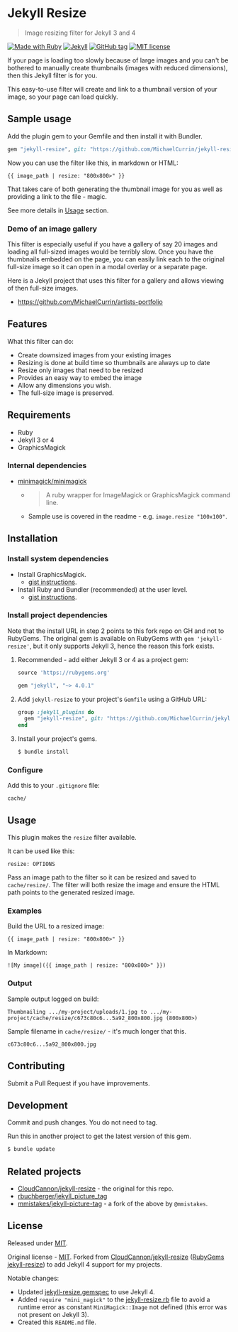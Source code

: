 # Jekyll Resize
> Image resizing filter for Jekyll 3 and 4

[![Made with Ruby](https://img.shields.io/badge/Ruby-2.x-blue.svg?logo=ruby)](https://ruby-lang.org)
[![Jekyll](https://img.shields.io/badge/jekyll->=3.3,_4.x-blue.svg?logo=jekyll)](https://jekyllrb.com)
[![GitHub tag](https://img.shields.io/github/tag/MichaelCurrin/jekyll-resize)](https://github.com/MichaelCurrin/jekyll-resize/tags/)
[![MIT license](https://img.shields.io/badge/License-MIT-blue.svg)](https://github.com/MichaelCurrin/jekyll-resize/blob/master/LICENSE)

If your page is loading too slowly because of large images and you can't be bothered to manually create thumbnails (images with reduced dimensions), then this Jekyll filter is for you.

This easy-to-use filter will create and link to a thumbnail version of your image, so your page can load quickly.


## Sample usage

Add the plugin gem to your Gemfile and then install it with Bundler.

```ruby
gem "jekyll-resize", git: "https://github.com/MichaelCurrin/jekyll-resize"
```

Now you can use the filter like this, in markdown or HTML:

```liquid
{{ image_path | resize: "800x800>" }}
```

That takes care of both generating the thumbnail image for you as well as providing a link to the file - magic.

See more details in [Usage](#usage) section.


### Demo of an image gallery

This filter is especially useful if you have a gallery of say 20 images and loading all full-sized images would be terribly slow. 
Once you have the thumbnails embedded on the page, you can easily link each to the original full-size image so it can open in a modal overlay or a separate page. 

Here is a Jekyll project that uses this filter for a gallery and allows viewing of then full-size images.

- https://github.com/MichaelCurrin/artists-portfolio


## Features

What this filter can do:

- Create downsized images from your existing images
- Resizing is done at build time so thumbnails are always up to date
- Resize only images that need to be resized
- Provides an easy way to embed the image 
- Allow any dimensions you wish.
- The full-size image is preserved.


## Requirements

- Ruby
- Jekyll 3 or 4
- GraphicsMagick

### Internal dependencies

- [minimagick/minimagick](https://github.com/minimagick/minimagick)
    - > A ruby wrapper for ImageMagick or GraphicsMagick command line.
    - Sample use is covered in the readme - e.g. `image.resize "100x100"`.


## Installation

### Install system dependencies

- Install GraphicsMagick.
    - [gist instructions](https://gist.github.com/MichaelCurrin/32b88b2c70c59832c922bcf03bdc08c3).
- Install Ruby and Bundler (recommended) at the user level.
    - [gist instructions](https://gist.github.com/MichaelCurrin/3af38fca4e2903cdedfb8402c18b2936).

### Install project dependencies

Note that the install URL in step 2 points to this fork repo on GH and not to RubyGems. The original gem is available on RubyGems with `gem 'jekyll-resize'`, but it only supports Jekyll 3, hence the reason this fork exists.

1. Recommended - add either Jekyll 3 or 4 as a project gem:
    ```ruby
    source 'https://rubygems.org'

    gem "jekyll", "~> 4.0.1"
    ```
1. Add `jekyll-resize` to your project's `Gemfile` using a GitHub URL:
    ```ruby
    group :jekyll_plugins do
      gem "jekyll-resize", git: "https://github.com/MichaelCurrin/jekyll-resize"
    end
    ```
1. Install your project's gems.
    ```sh
    $ bundle install
    ```

### Configure

Add this to your `.gitignore` file:

```
cache/
```


## Usage

This plugin makes the `resize` filter available.

It can be used like this:

```
resize: OPTIONS
```

Pass an image path to the filter so it can be resized and saved to `cache/resize/`. The filter will both resize the image and ensure the HTML path points to the generated resized image. 

### Examples

Build the URL to a resized image:

```liquid
{{ image_path | resize: "800x800>" }}
```

In Markdown:

```liquid
![My image]({{ image_path | resize: "800x800>" }})
```

### Output

Sample output logged on build:

```
Thumbnailing .../my-project/uploads/1.jpg to .../my-project/cache/resize/c673c80c6...5a92_800x800.jpg (800x800>)
```

Sample filename in `cache/resize/` - it's much longer that this.

```
c673c80c6...5a92_800x800.jpg
```


## Contributing

Submit a Pull Request if you have improvements.


## Development

Commit and push changes. You do not need to tag.

Run this in another project to get the latest version of this gem.

```sh
$ bundle update
```


## Related projects 

- [CloudCannon/jekyll-resize](https://github.com/CloudCannon/jekyll-resize) - the original for this repo.
- [rbuchberger/jekyll_picture_tag](https://github.com/rbuchberger/jekyll_picture_tag)
- [mmistakes/jekyll-picture-tag](https://github.com/mmistakes/jekyll-picture-tag) - a fork of the above by `@mmistakes`.


## License

Released under [MIT](/LICENSE).

Original license - [MIT](/LICENSE-source). Forked from [CloudCannon/jekyll-resize](https://github.com/CloudCannon/jekyll-resize) ([RubyGems jekyll-resize](https://rubygems.org/gems/jekyll-resize)) to add Jekyll 4 support for my projects.

Notable changes:

- Updated [jekyll-resize.gemspec](/jekyll-resize.gemspec) to use Jekyll 4.
- Added `require "mini_magick"` to the [jekyll-resize.rb](/lib/jekyll-resize.rb) file to avoid a runtime error as constant `MiniMagick::Image` not defined (this error was not present on Jekyll 3).
- Created this `README.md` file.

